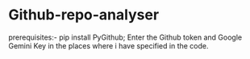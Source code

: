 # Github-repo-analyser

prerequisites:-
pip install PyGithub; 
Enter the Github token and Google Gemini Key in the places where i have specified in the code.
